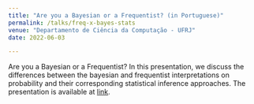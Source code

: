 ```yaml
---
title: "Are you a Bayesian or a Frequentist? (in Portuguese)"
permalink: /talks/freq-x-bayes-stats
venue: "Departamento de Ciência da Computação - UFRJ"
date: 2022-06-03

---
```



Are you a Bayesian or a Frequentist? In this presentation, we discuss the differences between the bayesian and frequentist interpretations on probability and their corresponding statistical inference approaches. The presentation is available at [link](https://drive.google.com/file/d/1XF61SeFtsUrCfR2V4_hsnEMwKjl2RDiA/view?usp=drive_link).
